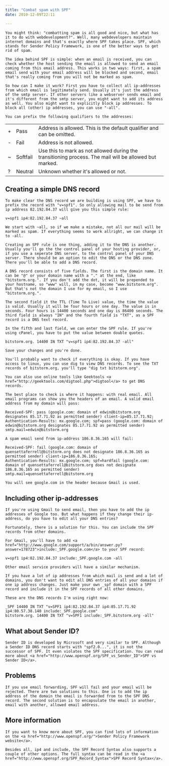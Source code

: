 ```yaml
---
title: "Combat spam with SPF"
date: 2010-12-09T22:11

---
```



	You might think: "combatting spam is all good and nice, but what has it to do with webdevelopment?". Well, many webdevelopers maintain internet domains and that's exactly where SPF takes place. SPF, which stands for Sender Policy Framework, is one of the better ways to get rid of spam.

	The idea behind SPF is simple: when an email is received, you can check whether the host sending the email is allowed to send an email coming from this email address. This works in two ways: first, a spam email send with your email address will be blocked and second, email that's really coming from you will not be marked as spam.

	So how can I make it work? First you have to collect all ip-addresses from which email is legitimately send. Usually it's just the address of the smtp server. If other servers like a webserver sends email and it's different from the smtp server, you might want to add its address as well. You also might want to explicitly block ip addresses. To block all (other) ip addresses, you can use "-all".

	You can prefix the following qualifiers to the addresses:


<table>
	<tbody>
		<tr>
			<td>
				+</td>
			<td>
				Pass</td>
			<td>
				Address is allowed. This is the default qualifier and can be omitted.</td>
		</tr>
		<tr>
			<td>
				-</td>
			<td>
				Fail</td>
			<td>
				Address is not allowed.</td>
		</tr>
		<tr>
			<td>
				~</td>
			<td>
				Softfail</td>
			<td>
				Use this to mark as not allowed during the transitioning process. The mail will be allowed but marked.</td>
		</tr>
		<tr>
			<td>
				?</td>
			<td>
				Neutral</td>
			<td>
				Unknown whether it's allowed or not.</td>
		</tr>
	</tbody>
</table>

<h2>Creating a simple DNS record</h2>


	To make clear the DNS record we are building is using SPF, we have to prefix the record with "v=spf1". So only allowing mail to be send from ip address 82.192.84.37 will give you this simple rule:

	
```text
v=spf1 ip4:82.192.84.37 ~all
```


	We start with ~all, so if we make a mistake, not all our mail will be marked as spam. If everything seems to work allright, we can change it to -all.

	Creating an SPF rule is one thing, adding it to the DNS is another. Usually you'll go the the control panel of your hosting provider, or, if you use a seperate DNS server, to the control panel of your DNS server. There should be an option to edit the DNS or the DNS zone. There you'll be able to add a DNS record.

	A DNS record consists of five fields. The first is the domain name. It can be "@" or your domain name with a "." at the end, like "bitstorm.org.". If you don't add the dot, it will be prepended to your hostname, so "www" will, in my case, become "www.bitstorm.org". But that's not the domain I use for my email, so I use "bitstorm.org.".

	The second field it the TTL (Time To Live) value, the time the value is valid. Usually it will be four hours or one day. The value is in seconds. Four hours is 14400 seconds and one day is 86400 seconds. The third field is always "IN" and the fourth field is "TXT", as a SPF record is a DNS text record.

	In the fifth and last field, we can enter the SPF rule. If you're using cPanel, you have to put the value between double quotes.

	
```text
bitstorm.org. 14400 IN TXT "v=spf1 ip4:82.192.84.37 -all"
```


	Save your changes and you're done.

	You'll probably want to check if everything is okay. If you have access to linux, you can use dig to view DNS records. To see the TXT records of bitstorm.org, you'll type "dig txt bitstorm.org".

	You can also use online tools like Geektools <a href="http://geektools.com/digtool.php">digtool</a> to get DNS records.

	The best place to check is where it happens: with real email. All email programs can show you the headers of an email. A valid email address from my domain will pass:

	
```text
Received-SPF: pass (google.com: domain of edwin@bitstorm.org designates 85.17.71.92 as permitted sender) client-ip=85.17.71.92;
Authentication-Results: mx.google.com; spf=pass (google.com: domain of edwin@bitstorm.org designates 85.17.71.92 as permitted sender) smtp.mail=edwin@bitstorm.org
```


	A spam email send from ip-address 186.8.36.165 will fail:

	
```text
Received-SPF: fail (google.com: domain of quensettaferrell@bitstorm.org does not designate 186.8.36.165 as permitted sender) client-ip=186.8.36.165;
Authentication-Results: mx.google.com; spf=hardfail (google.com: domain of quensettaferrell@bitstorm.org does not designate 186.8.36.165 as permitted sender) smtp.mail=quensettaferrell@bitstorm.org
```


	You will see google.com in the header because Gmail is used.

<h2>Including other ip-addresses</h2>


	If you're using Gmail to send email, then you have to add the ip addresses of Google too. But what happens if they change their ip-address, do you have to edit all your DNS entries?

	Fortunately, there is a solution for this. You can include the SPF records from other domains.

	For Gmail, you'll have to add <a href="http://www.google.com/support/a/bin/answer.py?answer=178723">include:_SPF.google.com</a> to your SPF record:

	
```text
v=spf1 ip4:82.192.84.37 include:_SPF.google.com -all
```


	Other email service providers will have a similar mechanism.

	If you have a lot of ip addresses from which mail is send and a lot of domains, you don't want to edit all DNS entries of all your domains if one ip address changes. Just make your own _spf domain with a SPF record and include it in the SPF records of all other domains.

	These are the DNS records I'm using right now:

	
```text
_SPF 14400 IN TXT "v=SPF1 ip4:82.192.84.37 ip4:85.17.71.92 ip4:80.57.38.140 include:_SPF.google.com"
bitstorm.org. 14400 IN TXT "v=SPF1 include:_SPF.bitstorm.org -all"
```


<h2>What about Sender ID?</h2>


	Sender ID is developed by Microsoft and very similar to SPF. Although a Sender ID DNS record starts with "spf2.0...", it is not the successor of SPF. It even violates the SPF specification. You can read more about <a href="http://www.openspf.org/SPF_vs_Sender_ID">SPF vs Sender ID</a>.

<h2>Problems</h2>


	If you use email forwarding, SPF will fail and your email will be rejected. There are two solutions to this. One is to add the ip address of the domain the email is forwarded from to the SPF DNS record. The second solution is to encapsulate the email in another, email with another, allowed email address.

<h2>More information</h2>


	If you want to know more about SPF, you can find lots of information on the <a href="http://www.openspf.org/">Sender Policy Framework website</a>.

	Besides all, ip4 and include, the SPF Record Syntax also supports a couple of other options. The full syntax can be read in the <a href="http://www.openspf.org/SPF_Record_Syntax">SPF Record Syntax</a>.

